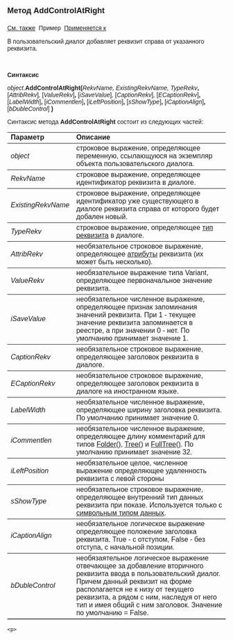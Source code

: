 <html>
<head>
<title>Диалог\AddControlAtRight</title>
    <style type="text/css">
        .style1
        {
            font-family: Arial, Helvetica, sans-serif;
        }
        .style2
        {
            font-family: Arial, Helvetica, sans-serif;
        }
    </style>
</head>

<body>

<p><strong><font size="4" face="Arial">Метод AddControlAtRight<br>
<br>
</font></strong><font face="Arial"><a href="../Asustpar.html">См. также</a>&nbsp; 
Пример&nbsp; <a href="../Asustpar.html">Применяется к</a></font></p>

<p>В<font face="Arial"> пользовательский диалог добавляет реквизит 
справа от указанного реквизита.</font></p>

<p>&nbsp;</p>

<p class="label"><font face="Arial"><b>Синтаксис</b></font></p>

<p><font face="Arial"><em>object</em>.</font><strong><font face="Arial">AddControlAtRight</font></strong><font face="Arial"><strong>(</strong><em>RekvName, 
ExistingRekvName, TypeRekv</em><strong>, </strong>[<em>AttribRekv</em>]<em>, </em>
[<em>ValueRekv</em>]<strong>,
</strong>[<em>iSaveValue</em>]<em>, </em>[<em>CaptionRekv</em>]<em>, </em>[<em>ECaptionRekv</em>]<strong>, </strong>
[<em>LabelWidth</em>]<strong>, </strong>
[<em>iCommentlen</em>]<strong>, </strong>
[<em>iLeftPosition</em>]<strong>, </strong>
[<em>sShowType</em>]<strong>, </strong>
[<em>iCaptionAlign</em>]<strong>, </strong>
[<em>bDubleControl</em>] <strong>)</strong></font></p>
<p><font face="Arial">Синтаксис метода <strong>AddControlAtRight</strong>
состоит из следующих частей:</font></p>

<table border="1" cellPadding="5" cols="2" frame="below" rules="rows">
<TBODY>
  <tr vAlign="top">
    <td class="label" width="29%"><font face="Arial"><b>Параметр</b></font></td>
    <td class="label" width="71%"><font face="Arial"><strong>Описание</strong></font></td>
  </tr>
  <tr>
    <td width="29%"><em><font face="Arial">object</font></em></td>
    <td width="71%"><font face="Arial">строковое выражение, 
	определяющее переменную, ссылающуюся на экземпляр объекта пользовательского 
	диалога.</font></td>
  </tr>
  <tr>
    <td width="29%"><font face="Arial"><em>RekvName</em></font></td>
    <td width="71%"><font face="Arial">строковое выражение, 
	определяющее идентификатор реквизита в диалоге.</font></td>
  </tr>
  <tr>
    <td width="29%"><font face="Arial"><em>ExistingRekvName</em></font></td>
    <td width="71%"><font face="Arial">строковое выражение, 
	определяющее идентификатор уже существующего в диалоге реквизита справа от 
	которого будет добален новый.</font></td>
  </tr>
	<tr>
    <td width="29%"><em><font face="Arial">TypeRekv</font></em></td>
    <td width="71%"><font face="Arial">строковое выражение, 
	определяющее <a href="../../types.html">тип реквизита</a> в диалоге.</font></td>
  </tr>
	<tr>
    <td width="29%"><em><font face="Arial">AttribRekv</font></em></td>
    <td width="71%"><font face="Arial">необязательное строковое 
	выражение, определяющее <a href="Attribute.html">атрибуты</a>
    реквизита (их может быть несколько). </font></td>
  </tr>
</TBODY>
  <tr>
    <td width="29%"><em><font face="Arial">ValueRekv</font></em></td>
    <td width="71%"><font face="Arial">необязательное выражение типа 
	Variant, определяющее первоначальное значение реквизита.</font></td>
  </tr>
  <tr>
    <td width="29%"><em><font face="Arial">iSaveValue</font></em></td>
    <td width="71%"><font face="Arial">необязательное численное 
	выражение, определяющее признак запоминания значений реквизита. При 1 - 
	текущее значение реквизита запоминается в реестре, а при значении 0 - нет. 
	По умолчанию принимает значение 1.</font></td>
  </tr>
<tr>
    <td width="29%"><font face="Arial"><em>CaptionRekv</em></font></td>
    <td width="71%"><font face="Arial">необязательное строковое 
	выражение, определяющее заголовок реквизита в диалоге.</font></td>
  </tr>
<tr>
    <td width="29%"><em><font face="Arial">ECaptionRekv</font></em></td>
    <td width="71%"><font face="Arial">необязательное строковое 
	выражение, определяющее заголовок реквизита в диалоге на иностранном языке.</font></td>
  </tr>
<tr>
    <td width="29%"><font face="Arial"><em>LabelWidth</em></font></td>
    <td width="71%"><font face="Arial">необязательное численное 
	выражение, определяющее ширину заголовка реквизита. По умолчанию принимает 
	значение 0.</font></td>
  </tr>
<tr>
    <td width="29%" class="style1"><em>iCommentlen</em></td>
    <td width="71%" class="style1"><font face="Arial">необязательное численное 
        выражение, определяющее длину комментарий для типов
        <a href="mk:@MSITStore:D:/DEFS/progr_guide.chm::/progr_guide/htm/ProgrGuide/Types/Folder().html">
        Folder()</a>,
        <a href="mk:@MSITStore:D:/DEFS/progr_guide.chm::/progr_guide/htm/ProgrGuide/Types/Tree().html">
        Tree()</a> и
        <a href="mk:@MSITStore:D:/DEFS/progr_guide.chm::/progr_guide/htm/ProgrGuide/Types/FULLTREE().html">
        FullTree()</a>. По умолчанию принимает значение 32.</font></td>
  </tr>
<tr>
    <td width="29%" class="style1"><em>iLeftPosition</em></td>
    <td width="71%" class="style1">необязательное целое, численное выражение 
        определяющее удаленность реквизита с левой стороны</td>
  </tr>
<tr>
    <td width="29%" class="style2"><em>sShowType</em></td>
    <td width="71%" class="style1"><span lang="RU" 
            style="FONT-FAMILY: 'Arial','sans-serif'; FONT-SIZE: 12pt; mso-fareast-font-family: 'Times New Roman'; mso-ansi-language: RU">
        необязательное строковое выражение, определяющее </span>
        <span style="FONT-FAMILY: 'Arial','sans-serif'; FONT-SIZE: 12pt; mso-fareast-font-family: 'Times New Roman'">
        внутренний тип данных р<span lang="ru">еквизита</span></span><span 
            style="FONT-FAMILY: 'Arial','sans-serif'; FONT-SIZE: 12pt; mso-fareast-font-family: 'Times New Roman'; mso-ansi-language: RU">
        </span><span lang="RU" 
            style="FONT-FAMILY: Arial, sans-serif; FONT-SIZE: 12pt; mso-fareast-font-family: 'Times New Roman'; mso-ansi-language: RU">
        при показе.</span><span 
            style="FONT-FAMILY: 'Arial','sans-serif'; FONT-SIZE: 12pt; mso-fareast-font-family: 'Times New Roman'">
        <span lang="ru">Используется только с
        <a href="mk:@MSITStore:D:/DEFS/progr_guide.chm::/progr_guide/htm/ProgrGuide/Types/C().html">
        символьным типом данных</a>.</span></span></td>
  </tr>
<tr>
    <td width="29%" class="style1"><em>iCaptionAlign</em></td>
    <td width="71%" class="style1">необязательное логическое выражение определяющее 
        положение заголовка реквизита. True - с отступом, False - без отступа, с 
        начальной позиции.</td>
  </tr>
<tr>
    <td width="29%" class="style1"><em>bDubleControl</em></td>
    <td width="71%" class="style1">необязаятельное логическое выражение отвечающее за 
        добавление <font face="Arial">вторичного реквизита ввода в пользовательский 
        диалог. Причем данный реквизит на форме располагается не к низу от текущего 
        реквизита, а рядом с ним, наследуя от него тип и имея общий с ним заголовок. 
        Значение по умолчанию = False.</font></td>
  </tr>
</table>

    <p>
&nbsp;</p>

</body>
</html>
